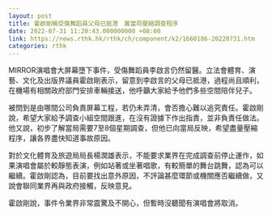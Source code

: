 ```yaml
---
layout: post
title: 霍啟剛稱受傷舞蹈員父母已抵港　冀當局壓縮調查程序
date: 2022-07-31 11:20:43.000000000 +08:00
link: https://news.rthk.hk/rthk/ch/component/k2/1660186-20220731.htm
categories: rthk
---
```


MIRROR演唱會大屏幕墮下事件，受傷舞蹈員李啟言仍然留醫。立法會體育、演藝、文化及出版界議員霍啟剛表示，留意到李啟言的父母已抵港，過程尚且順利，在機場有相關政府部門安排車輛接送，他呼籲大家給予他們多些空間陪伴兒子。

被問到是由哪間公司負責屏幕工程，若仍未弄清，會否擔心難以追究責任。霍啟剛說，希望大家給予調查小組空間跟進，在沒有證據下作出指責，並非負責任做法。他又說，初步了解當局需要7至8個星期調查，但他已向當局反映，希望盡量壓縮程序，讓各界盡快知道事故原因。

對於文化體育及旅遊局局長楊潤雄表示，不能要求業界在完成調查前停止運作，如果演唱會屬於較靜態表演，例如站著或坐著唱歌，有較簡單的舞台跳舞，認為可以繼續。霍啟剛認為，目前要找出意外原因，不評論甚麼環節或機關應否繼續做，又說會聯同業界再與政府接觸，反映意見。

霍啟剛說，事件令業界非常震驚及不開心，但暫時沒聽聞有演唱會將取消。
